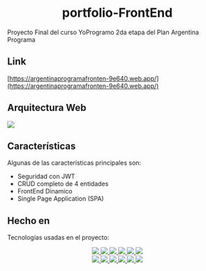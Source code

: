 <h1 align="center" id="title">portfolio-FrontEnd</h1>

<p id="description">Proyecto Final del curso YoProgramo 2da etapa del Plan Argentina Programa</p>

<h2>Link</h2>

[https://argentinaprogramafronten-9e640.web.app/](https://argentinaprogramafronten-9e640.web.app/)

<h2>Arquitectura Web</h2>
<img src="maquetado/Arquitectura_Web.drawio.png">

<h2>Características</h2>
Algunas de las características principales son: 

*   Seguridad con JWT
*   CRUD completo de 4 entidades
*   FrontEnd Dinamico
*   Single Page Application (SPA)
  
<h2>Hecho en</h2>

Tecnologías usadas en el proyecto: 
  <p align="center">
    <a href="https://www.java.com/" target="_blank">
      <img src="https://img.shields.io/badge/java-%23ED8B00.svg?style=plastic&logo=java&logoColor=white">
    </a>
    <a href="https://spring.io/" target="_blank">
      <img src="https://img.shields.io/badge/spring-%236DB33F.svg?style=plastic&logo=spring&logoColor=white">
    </a>
    <a href="https://www.mysql.com/" target="_blank">
      <img src="https://img.shields.io/badge/mysql-%2300f.svg?style=plastic&logo=mysql&logoColor=white">
    </a>
    <a href="https://github.com/" target="_blank">
      <img src="https://img.shields.io/badge/github-%23121011.svg?style=plastic&logo=github&logoColor=white">
    </a>
    <a href="https://firebase.google.com/" target="_blank">
      <img src="https://img.shields.io/badge/firebase-%23039BE5.svg?style=plastic&logo=firebase">
    </a>
    <a href="https://www.render.com/" target="_blank">
      <img src="https://img.shields.io/badge/render-%2343000.svg?style=plastic&logo=render&logoColor=white">
    </a>
    <br>
    <a href="https://en.wikipedia.org/wiki/HTML5" target="_blank">
      <img src="https://img.shields.io/badge/html5-%23E34F26.svg?style=plastic&logo=html5&logoColor=white">
    </a>
    <a href="https://www.w3schools.com/css/" target="_blank">
      <img src="https://img.shields.io/badge/css3-%231572B6.svg?style=plastic&logo=css3&logoColor=white">
    </a>
    <a href="https://getbootstrap.com/" target="_blank">
      <img src="https://img.shields.io/badge/bootstrap-%23563D7C.svg?style=plastic&logo=bootstrap&logoColor=white">
    </a>
    <a href="https://www.javascript.com/" target="_blank">
      <img src="https://img.shields.io/badge/javascript-%23323330.svg?style=plastic&logo=javascript&logoColor=%23F7DF1E">
    </a>
    <a href="https://www.typescriptlang.org/" target="_blank">
      <img src="https://img.shields.io/badge/typescript-%23007ACC.svg?style=plastic&logo=typescript&logoColor=white">
    </a>
    <a href="https://angular.io/" target="_blank">
      <img src="https://img.shields.io/badge/angular-%23DD0031.svg?style=plastic&logo=angular&logoColor=white">
    </a>
   </p>
